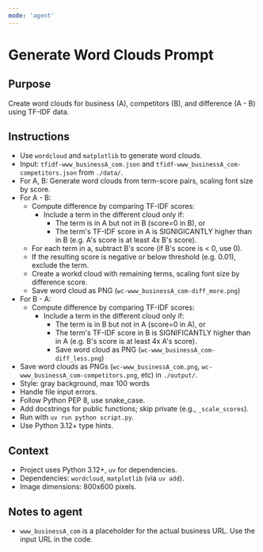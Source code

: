 ```yaml
---
mode: 'agent'
---
```

# Generate Word Clouds Prompt
## Purpose
Create word clouds for business (A), competitors (B), and difference (A - B) using TF-IDF data.

## Instructions
- Use `wordcloud` and `matplotlib` to generate word clouds.
- Input: `tfidf-www_businessA_com.json` and `tfidf-www_businessA_com-competitors.json` from `./data/`.
- For A, B: Generate word clouds from term-score pairs, scaling font size by score.
- For A - B:
    - Compute difference by comparing TF-IDF scores:
        - Include a term in the different cloud only if:
            - The term is in A but not in B (score=0 in B), or
            - The term's TF-IDF score in A is SIGNIGICANTLY higher than in B (e.g.  A's score is at least 4x B's score).
    - For each term in a, subtract B's score (if B's score is < 0, use 0).
    - If the resulting score is negative or below threshold (e.g. 0.01), exclude the term.
    - Create a workd cloud with remaining terms, scaling font size by difference score.
    - Save word cloud as PNG (`wc-www_businessA_com-diff_more.png`)
- For B - A:
    - Compute difference by comparing TF-IDF scores:
        - Include a term in the different cloud only if:
            - The term is in B but not in A (score=0 in A), or
            - The term's TF-IDF score in B is SIGNIFICANTLY higher than in A (e.g.  B's score is at least 4x A's score).
            - Save word cloud as PNG (`wc-www_businessA_com-diff_less.png`)
- Save word clouds as PNGs (`wc-www_businessA_com.png`, `wc-www_businessA_com-competitors.png`, etc) in `./output/`.
- Style: gray background, max 100 words
- Handle file input errors.
- Follow Python PEP 8, use snake_case.
- Add docstrings for public functions; skip private (e.g., `_scale_scores`).
- Run with `uv run python script.py`.
- Use Python 3.12+ type hints.

## Context
- Project uses Python 3.12+, `uv` for dependencies.
- Dependencies: `wordcloud`, `matplotlib` (via `uv add`).
- Image dimensions: 800x600 pixels.

## Notes to agent
- `www_businessA_com` is a placeholder for the actual business URL. Use the input URL in the code.
